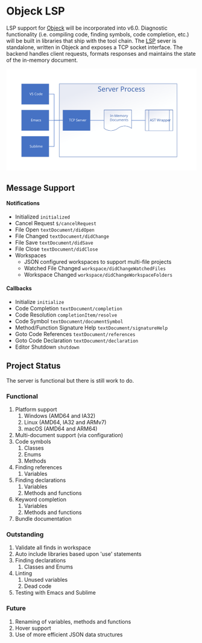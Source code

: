 # Objeck LSP
LSP support for [Objeck](https://github.com/objeck/objeck-lang) will be incorporated into v6.0. Diagnostic functionality (i.e. compiling code, finding symbols, code completion, etc.) will be built in libraries that ship with the tool chain. The [LSP](https://microsoft.github.io/language-server-protocol/specification) sever is standalone, written in Objeck and exposes a TCP socket interface. The backend handles client requests, formats responses and maintains the state of the in-memory document.

![alt text](images/design.svg "Objeck LSP")

## Message Support

#### Notifications
* Initialized `initialized`
* Cancel Request `$/cancelRequest`
* File Open `textDocument/didOpen`
* File Changed `textDocument/didChange`
* File Save `textDocument/didSave`
* File Close `textDocument/didClose`
* Workspaces
  * JSON configured workspaces to support multi-file projects
  * Watched File Changed `workspace/didChangeWatchedFiles`
  * Workspace Changed `workspace/didChangeWorkspaceFolders`

#### Callbacks
* Initialize `initialize`
* Code Completion `textDocument/completion`
* Code Resolution `completionItem/resolve`
* Code Symbol `textDocument/documentSymbol`
* Method/Function Signature Help `textDocument/signatureHelp`
* Goto Code References `textDocument/references`
* Goto Code Declaration `textDocument/declaration`
* Editor Shutdown `shutdown`

## Project Status
The server is functional but there is still work to do.

### Functional
1. Platform support
    1. Windows (AMD64 and IA32)
    2. Linux (AMD64, IA32 and ARMv7)
    3. macOS (AMD64 and ARM64)
2. Multi-document support (via configuration)
3. Code symbols
    1. Classes
    2. Enums
    3. Methods    
4. Finding references
    1. Variables
5. Finding declarations
    1. Variables
    2. Methods and functions
6. Keyword completion
    1. Variables
    2. Methods and functions
7. Bundle documentation

### Outstanding
1. Validate all finds in workspace
2. Auto include libraries based upon 'use' statements
3. Finding declarations
    1. Classes and Enums
4. Linting
    1. Unused variables
    2. Dead code
5. Testing with Emacs and Sublime

### Future
1. Renaming of variables, methods and functions
2. Hover support
3. Use of more efficient JSON data structures 
